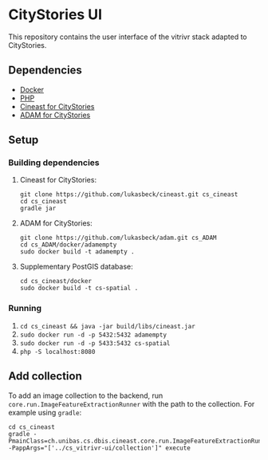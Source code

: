 # CityStories UI

This repository contains the user interface of the vitrivr stack adapted to CityStories.

## Dependencies

* [Docker](https://www.docker.com/)
* [PHP](https://php.net/)
* [Cineast for CityStories](https://github.com/lukasbeck/cineast)
* [ADAM for CityStories](https://github.com/lukasbeck/adam)

## Setup

### Building dependencies

1. Cineast for CityStories:
   ```
   git clone https://github.com/lukasbeck/cineast.git cs_cineast
   cd cs_cineast
   gradle jar
   ```

2. ADAM for CityStories:
   ```
   git clone https://github.com/lukasbeck/adam.git cs_ADAM
   cd cs_ADAM/docker/adamempty
   sudo docker build -t adamempty .
   ```

3. Supplementary PostGIS database:
   ```
   cd cs_cineast/docker
   sudo docker build -t cs-spatial .
   ```

### Running

1. `cd cs_cineast && java -jar build/libs/cineast.jar`
2. `sudo docker run -d -p 5432:5432 adamempty`
3. `sudo docker run -d -p 5433:5432 cs-spatial`
4. `php -S localhost:8080`


## Add collection

To add an image collection to the backend, run `core.run.ImageFeatureExtractionRunner` with the path to the collection. For example using `gradle`:

    cd cs_cineast
    gradle -PmainClass=ch.unibas.cs.dbis.cineast.core.run.ImageFeatureExtractionRunner -PappArgs="['../cs_vitrivr-ui/collection']" execute

